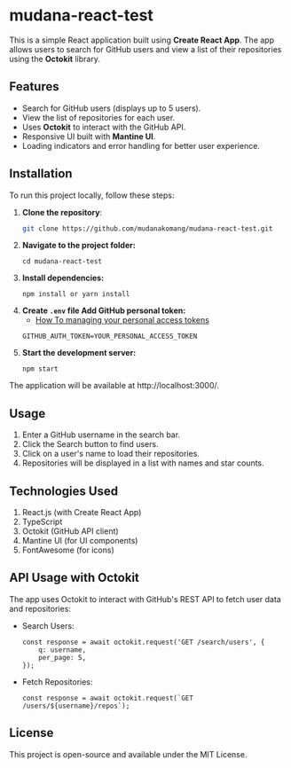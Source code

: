 # mudana-react-test

This is a simple React application built using **Create React App**. The app allows users to search for GitHub users and view a list of their repositories using the **Octokit** library.

## Features
- Search for GitHub users (displays up to 5 users).
- View the list of repositories for each user.
- Uses **Octokit** to interact with the GitHub API.
- Responsive UI built with **Mantine UI**.
- Loading indicators and error handling for better user experience.

## Installation
To run this project locally, follow these steps:

1. **Clone the repository**:
   ```sh
   git clone https://github.com/mudanakomang/mudana-react-test.git

2. **Navigate to the project folder:**
    ```
    cd mudana-react-test
3. **Install dependencies:**
    ```
    npm install or yarn install
4. **Create `.env` file Add GitHub personal token:**
    - [How To managing your personal access tokens](https://docs.github.com/en/authentication/keeping-your-account-and-data-secure/managing-your-personal-access-tokens)
    ```
    GITHUB_AUTH_TOKEN=YOUR_PERSONAL_ACCESS_TOKEN

5. **Start the development server:**
    ```
    npm start

The application will be available at http://localhost:3000/.

## Usage
1. Enter a GitHub username in the search bar.
2. Click the Search button to find users.
3. Click on a user's name to load their repositories.
4. Repositories will be displayed in a list with names and star counts.

## Technologies Used
1. React.js (with Create React App)
2. TypeScript
3. Octokit (GitHub API client)
4. Mantine UI (for UI components)
5. FontAwesome (for icons)


## API Usage with Octokit
The app uses Octokit to interact with GitHub's REST API to fetch user data and repositories:

- Search Users:
    ```
    const response = await octokit.request('GET /search/users', {
        q: username,
        per_page: 5,
    });
    ```

- Fetch Repositories:
    ```
    const response = await octokit.request(`GET /users/${username}/repos`);

## License
This project is open-source and available under the MIT License.